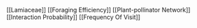 [[Lamiaceae]]
[[Foraging Efficiency]]
[[Plant-pollinator Network]]
[[Interaction Probability]]
[[Frequency Of Visit]]
